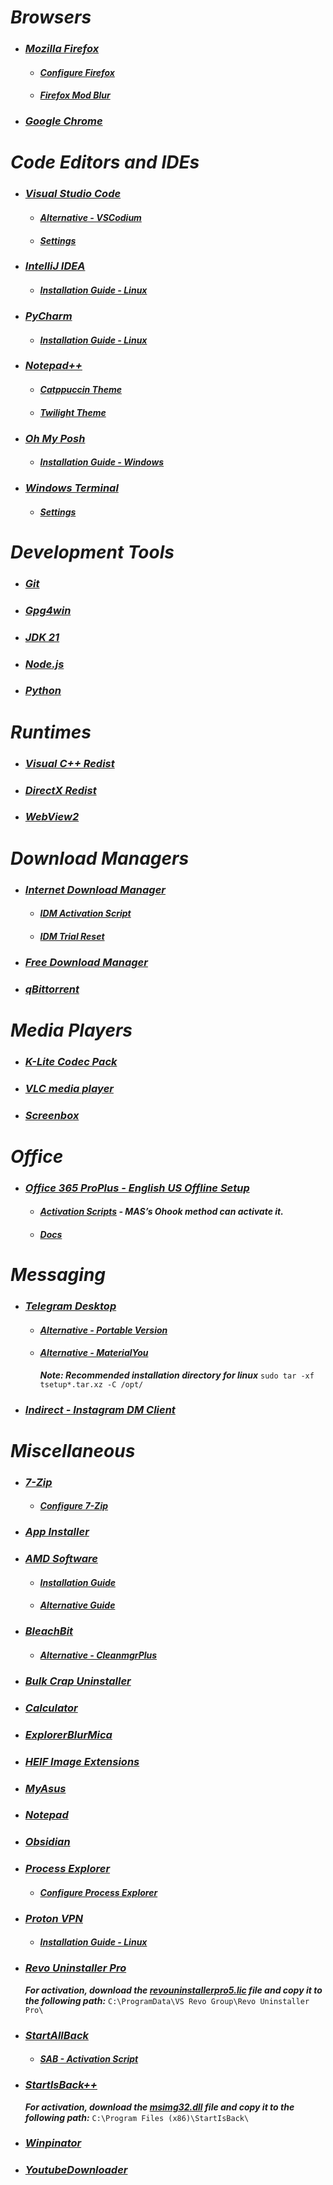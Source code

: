 # _Browsers_
  - ### _[Mozilla Firefox](https://www.mozilla.org/en-US/firefox/all/#product-desktop-release)_
    - #### _[Configure Firefox](https://github.com/amitxv/PC-Tuning/blob/main/docs/post-install.md#configure-a-web-browser)_
    - #### _[Firefox Mod Blur](https://github.com/datguypiko/Firefox-Mod-Blur)_
  - ### _[Google Chrome](https://www.google.com/intl/en/chrome/?standalone=1)_

# _Code Editors and IDEs_
  - ### _[Visual Studio Code](https://code.visualstudio.com/download)_
    - #### _[Alternative - VSCodium](https://github.com/VSCodium/vscodium)_
    - #### _[Settings](../C/Users/Admin/AppData/Roaming/Code/User/settings.json)_
  - ### _[IntelliJ IDEA](https://www.jetbrains.com/idea/download/?section=windows)_
    - #### _[Installation Guide - Linux](https://www.jetbrains.com/help/idea/installation-guide.html#9a778ae1)_
  - ### _[PyCharm](https://www.jetbrains.com/pycharm/download/?section=windows)_
    - #### _[Installation Guide - Linux](https://www.jetbrains.com/help/pycharm/installation-guide.html#d2ebe883)_
  - ### _[Notepad++](https://github.com/notepad-plus-plus/notepad-plus-plus)_
    - #### _[Catppuccin Theme](https://github.com/catppuccin/notepad-plus-plus/blob/main/catppuccin-mocha.xml)_
    - #### _[Twilight Theme](https://github.com/notepad-plus-plus/notepad-plus-plus/blob/master/PowerEditor/installer/themes/Twilight.xml)_
  - ### _[Oh My Posh](https://github.com/jandedobbeleer/oh-my-posh)_
    - #### _[Installation Guide - Windows](https://ohmyposh.dev/docs/installation/windows)_
  - ### _[Windows Terminal](https://github.com/microsoft/terminal)_
    - #### _[Settings](../C/Users/Admin/AppData/Local/Packages/Microsoft.WindowsTerminal_8wekyb3d8bbwe/LocalState/settings.json)_

# _Development Tools_
  - ### _[Git](https://git-scm.com)_
  - ### _[Gpg4win](https://www.gpg4win.org)_
  - ### _[JDK 21](https://www.oracle.com/in/java/technologies/downloads/#jdk21-windows)_
  - ### _[Node.js](https://nodejs.org/en)_
  - ### _[Python](https://www.python.org/downloads)_

# _Runtimes_
  - ### _[Visual C++ Redist](https://github.com/abbodi1406/vcredist)_
  - ### _[DirectX Redist](https://www.microsoft.com/en-gb/download/details.aspx?id=8109)_
  - ### _[WebView2](https://developer.microsoft.com/en-us/microsoft-edge/webview2)_

# _Download Managers_
  - ### _[Internet Download Manager](https://www.internetdownloadmanager.com)_
    - #### _[IDM Activation Script](https://github.com/WindowsAddict/IDM-Activation-Script)_
    - #### _[IDM Trial Reset](https://github.com/J2TEAM/idm-trial-reset)_
  - ### _[Free Download Manager](https://www.freedownloadmanager.org)_
  - ### _[qBittorrent](https://www.qbittorrent.org)_

# _Media Players_
  - ### _[K-Lite Codec Pack](https://codecguide.com/download_k-lite_codec_pack_full.htm)_
  - ### _[VLC media player](https://www.videolan.org)_
  - ### _[Screenbox](https://github.com/huynhsontung/Screenbox)_

# _Office_
  - ### _[Office 365 ProPlus - English US Offline Setup](https://officecdn.microsoft.com/db/492350f6-3a01-4f97-b9c0-c7c6ddf67d60/media/en-us/O365ProPlusRetail.img)_
    - #### _[Activation Scripts](https://github.com/massgravel/Microsoft-Activation-Scripts) - MAS’s Ohook method can activate it._
    - #### _[Docs](https://massgrave.dev/office_c2r_links.html)_

# _Messaging_
  - ### _[Telegram Desktop](https://apps.microsoft.com/detail/telegram-desktop/9NZTWSQNTD0S?hl=en-in&gl=IN)_
    - #### _[Alternative - Portable Version](https://desktop.telegram.org)_
    - #### _[Alternative - MaterialYou](https://github.com/kukuruzka165/materialgram)_
      _**Note: Recommended installation directory for linux**_ `sudo tar -xf tsetup*.tar.xz -C /opt/`
  - ### _[Indirect - Instagram DM Client](https://github.com/huynhsontung/Indirect)_

# _Miscellaneous_
  - ### _[7-Zip](https://www.7-zip.org)_
    - #### _[Configure 7-Zip](https://github.com/amitxv/PC-Tuning/blob/main/docs/post-install.md#install-7-zip)_
  - ### _[App Installer](https://apps.microsoft.com/detail/app-installer/9NBLGGH4NNS1?hl=en-in&gl=IN)_
  - ### _[AMD Software](https://www.amd.com/en/support/apu/amd-ryzen-processors/amd-ryzen-5-mobile-processors-radeon-vega-graphics/amd-ryzen-5-1)_
    - #### _[Installation Guide](https://docs.atlasos.net/getting-started/post-installation/drivers/gpu/amd)_
    - #### _[Alternative Guide](https://github.com/amitxv/PC-Tuning/blob/main/docs/configure-amd.md)_
  - ### _[BleachBit](https://github.com/bleachbit/bleachbit)_
    - #### _[Alternative - CleanmgrPlus](https://github.com/builtbybel/CleanmgrPlus)_
  - ### _[Bulk Crap Uninstaller](https://github.com/Klocman/Bulk-Crap-Uninstaller)_
  - ### _[Calculator](https://apps.microsoft.com/detail/windows-calculator/9WZDNCRFHVN5?hl=en-in&gl=IN)_
  - ### _[ExplorerBlurMica](https://github.com/Maplespe/ExplorerBlurMica)_
  - ### _[HEIF Image Extensions](https://apps.microsoft.com/detail/heif-image-extensions/9PMMSR1CGPWG?hl=en-in&gl=IN)_
  - ### _[MyAsus](https://apps.microsoft.com/detail/myasus/9N7R5S6B0ZZH?hl=en-in&gl=IN)_
  - ### _[Notepad](https://apps.microsoft.com/detail/windows-notepad/9MSMLRH6LZF3)_
  - ### _[Obsidian](https://obsidian.md)_
  - ### _[Process Explorer](https://learn.microsoft.com/en-us/sysinternals/downloads/process-explorer)_
    - #### _[Configure Process Explorer](https://github.com/amitxv/PC-Tuning/blob/main/docs/post-install.md#replace-task-manager-with-process-explorer)_
  - ### _[Proton VPN](https://protonvpn.com/download-windows)_
    - #### _[Installation Guide - Linux](https://protonvpn.com/support/official-linux-vpn-mint/)_
  - ### _[Revo Uninstaller Pro](https://www.revouninstaller.com/revo-uninstaller-free-download)_
      _**For activation, download the [revouninstallerpro5.lic](../Extra/revouninstallerpro5.lic) file and copy it to the following path:**_ `C:\ProgramData\VS Revo Group\Revo Uninstaller Pro\`
  - ### _[StartAllBack](https://www.startallback.com)_
    - #### _[SAB - Activation Script](https://github.com/sakshiagrwal/SAB)_
  - ### _[StartIsBack++](https://www.startisback.com/#download-tab)_
      _**For activation, download the [msimg32.dll](../Extra/msimg32.dll) file and copy it to the following path:**_ `C:\Program Files (x86)\StartIsBack\`
  - ### _[Winpinator](https://winpinator.swisz.cz/download.html)_
  - ### _[YoutubeDownloader](https://github.com/Tyrrrz/YoutubeDownloader)_
